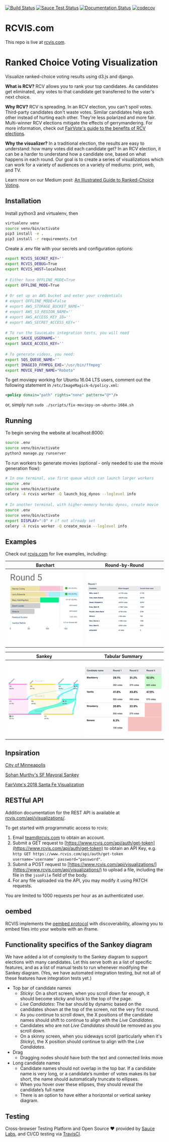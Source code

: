 [![Build Status](https://travis-ci.com/artoonie/rcvis.png?branch=main)](https://travis-ci.com/artoonie/rcvis) [![Sauce Test Status](https://saucelabs.com/buildstatus/artoonie)](https://app.saucelabs.com/u/artoonie) [![Documentation Status](https://readthedocs.org/projects/rcvis/badge/?version=latest)](https://rcvis.readthedocs.io/en/latest/?badge=latest) [![codecov](https://codecov.io/gh/artoonie/rcvis/branch/main/graph/badge.svg)](https://codecov.io/gh/artoonie/rcvis)

 

# RCVIS.com
This repo is live at [rcvis.com](https://www.rcvis.com).

# Ranked Choice Voting Visualization
Visualize ranked-choice voting results using d3.js and django.

**What is RCV?** RCV allows you to rank your top candidates. As candidates get eliminated, any votes to that candidate get transferred to the voter's next choice.

**Why RCV?** RCV is spreading. In an RCV election, you can't spoil votes. Third-party candidates don't waste votes. Similar candidates help each other instead of hurting each other. They're less polarized and more fair. Multi-winner RCV elections mitigate the effects of gerrymandering. For more information, check out [FairVote's guide to the benefits of RCV elections](https://www.fairvote.org/rcv#rcvbenefits).

**Why the visualizer?** In a traditional election, the results are easy to understand: how many votes did each candidate get? In an RCV election, it can be a harder to understand how a candidate one, based on what happens in each round. Our goal is to create a series of visualizations which can work for a variety of audiences on a variety of mediums: print, web, and TV.

Learn more on our Medium post: [An Illustrated Guide to Ranked-Choice Voting](https://medium.com/@armin.samii/an-illustrated-guide-to-ranked-choice-voting-4ce3c5fe73f9).

## Installation
Install python3 and virtualenv, then

```bash
virtualenv venv
source venv/bin/activate
pip3 install -e .
pip3 install -r requirements.txt
```

Create a .env file with your secrets and configuration options:

```bash
export RCVIS_SECRET_KEY=''
export RCVIS_DEBUG=True
export RCVIS_HOST=localhost

# Either have OFFLINE_MODE=True
export OFFLINE_MODE=True

# Or set up an AWS bucket and enter your credentials
# export OFFLINE_MODE=False
# export AWS_STORAGE_BUCKET_NAME=''
# export AWS_S3_REGION_NAME=''
# export AWS_ACCESS_KEY_ID=''
# export AWS_SECRET_ACCESS_KEY=''

# To run the SauceLabs integration tests, you will need
export SAUCE_USERNAME=''
export SAUCE_ACCESS_KEY=''

# To generate videos, you need:
export SQS_QUEUE_NAME=''
export IMAGEIO_FFMPEG_EXE='/usr/bin/ffmpeg'
export MOVIE_FONT_NAME="Roboto"

```

To get moviepy working for Ubuntu 16.04 LTS users, comment out the following statement in `/etc/ImageMagick-6/policy.xml`:
```xml
<policy domain="path" rights="none" pattern="@*"/>
```
or, simply run `sudo ./scripts/fix-moviepy-on-ubuntu-1604.sh`

## Running
To begin serving the website at localhost:8000:
```bash
source .env
source venv/bin/activate
python3 manage.py runserver
```

To run workers to generate movies (optional - only needed to use the movie generation flow):
```bash
# In one terminal, use first queue which can launch larger workers
source .env
source venv/bin/activate
celery -A rcvis worker -Q launch_big_dynos --loglevel info

# In another terminal, with higher-memory heroku dynos, create movie
source .env
source venv/bin/activate
export DISPLAY=":0" # if not already set
celery -A rcvis worker -Q create_movie --loglevel info
```

## Examples
Check out [rcvis.com](https://www.rcvis.com) for live examples, including:

| Barchart | Round-by-Round |
| --- | --- |
| ![Barchart](static/visualizer/icon_interactivebar.gif "Interactive Barchart") | ![Round-by-Round](static/visualizer/icon_interactiveroundbyround.gif "Round-by-Round") |

| Sankey | Tabular Summary |
| --- | --- |
| ![Sankey](static/visualizer/icon_sankey.jpg "Sankey") | ![Tabular Summaries](static/visualizer/icon_singletable.png "Tabular Summaries") |

## Inpsiration
[City of Minneapolis](http://vote.minneapolismn.gov/results/2017/2017-mayor-tabulation)

[Sohan Murthy's SF Mayoral Sankey](https://medium.com/@sohanmurthy/visualizing-san-franciscos-mayoral-election-results-91db11477605)

[FairVote's 2018 Santa Fe Visualization](https://www.fairvote.org/2018_election)

## RESTful API
Addition documentation for the REST API is available at [rcvis.com/api/visualizations/](https://www.rcvis.com/api/visualizations/).

To get started with programmatic access to rcvis:

1. Email team@rcvis.com to obtain an account.
2. Submit a GET request to [https://www.rcvis.com/api/auth/get-token](https://www.rcvis.com/api/auth/get-token) to obtain an API Key, e.g. `http GET https://www.rcvis.com/api/auth/get-token username='username' password="password"`.
3. Submit a POST request to [https://www.rcvis.com/api/visualizations/](https://www.rcvis.com/api/visualizations/) to upload a file, including the file in the `jsonFile` field of the body.
4. For any file uploaded via the API, you may modify it using PATCH requests.

You are limited to 1000 requests per hour as an authenticated user.

## oembed
RCVIS implements the [oembed protocol](http://www.oembed.com) with discoverability, allowing you to embed files into your website with an iframe.

## Functionality specifics of the Sankey diagram
We have added a lot of complexity to the Sankey diagram to support elections with many candidates. Let this serve both as a list of specific features, and as a list of manual tests to run whenever modifying the Sankey diagram. (Yes, we have automated integration testing, but not all of these features have integration tests yet.)

- Top bar of candidate names
    - *Sticky*: On a short screen, when you scroll down far enough, it should become sticky and lock to the top of the page.
    - *Live Candidates*: The bar should by dynamic based on the candidates shown at the top of the screen, not the very first round.
    - As you continue to scroll down, the X positions of the candidate names should shift to continue to align with the _Live Candidates_.
    - Candidates who are not _Live Candidates_ should be removed as you scroll down.
    - On a skinny screen, when you sideways scroll (particularly when it's _Sticky_), the X position should continue to align with the _Live Candidates_.
- Drag
    - Dragging nodes should have both the text and connected links move
- Long candidate names
    - Candidate names should not overlap in the top bar. If a candidate name is very long, or a candidate’s number of votes makes its bar short, the name should automatically truncate to ellipses.
    - When you hover over these ellipses, they should reveal the candidate’s full name
    - There is an option to have either a horizontal or vertical sankey diagram.

## Testing
Cross-browser Testing Platform and Open Source ❤️ provided by [Sauce Labs](https://saucelabs.com), and CI/CD testing via [TravisCI](https://travisci.com).
